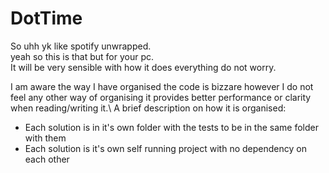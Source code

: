 ﻿# DotTime
So uhh yk like spotify unwrapped.\
yeah so this is that but for your pc.\
It will be very sensible with how it does everything do not worry.


I am aware the way I have organised the code is bizzare however I do not feel any other way of organising it provides better performance or clarity when reading/writing it.\ A brief description on how it is organised:
- Each solution is in it's own folder with the tests to be in the same folder with them
- Each solution is it's own self running project with no dependency on each other
